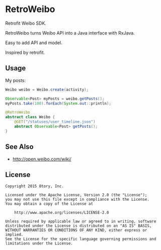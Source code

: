 # RetroWeibo

Retrofit Weibo SDK.

RetroWeibo turns Weibo API into a Java interface with RxJava.

Easy to add API and model.

Inspired by retrofit.

## Usage

My posts:

```java
Weibo weibo = Weibo.create(activity);

Observable<Post> myPosts = weibo.getPosts();
myPosts.take(100).forEach(System.out::println);
```

```java
@RetroWeibo
abstract class Weibo {
    @GET("/statuses/user_timeline.json")
    abstract Observable<Post> getPosts();
}
```

## See Also

* http://open.weibo.com/wiki/

## License

```
Copyright 2015 8tory, Inc.

Licensed under the Apache License, Version 2.0 (the "License");
you may not use this file except in compliance with the License.
You may obtain a copy of the License at

    http://www.apache.org/licenses/LICENSE-2.0

Unless required by applicable law or agreed to in writing, software
distributed under the License is distributed on an "AS IS" BASIS,
WITHOUT WARRANTIES OR CONDITIONS OF ANY KIND, either express or implied.
See the License for the specific language governing permissions and
limitations under the License.
```
